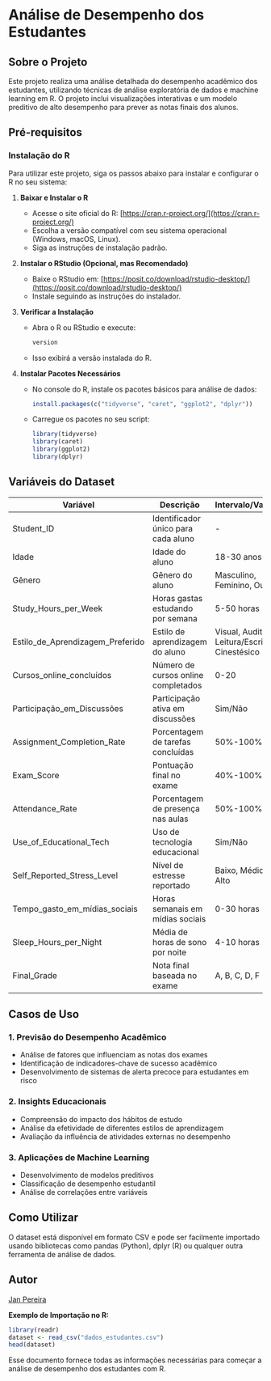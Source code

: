 # Análise de Desempenho dos Estudantes

## Sobre o Projeto

Este projeto realiza uma análise detalhada do desempenho acadêmico dos estudantes, utilizando técnicas de análise exploratória de dados e machine learning em R. O projeto inclui visualizações interativas e um modelo preditivo de alto desempenho para prever as notas finais dos alunos.

## Pré-requisitos

### Instalação do R

Para utilizar este projeto, siga os passos abaixo para instalar e configurar o R no seu sistema:

1. **Baixar e Instalar o R**  
   - Acesse o site oficial do R: [https://cran.r-project.org/](https://cran.r-project.org/)
   - Escolha a versão compatível com seu sistema operacional (Windows, macOS, Linux).
   - Siga as instruções de instalação padrão.

2. **Instalar o RStudio (Opcional, mas Recomendado)**  
   - Baixe o RStudio em: [https://posit.co/download/rstudio-desktop/](https://posit.co/download/rstudio-desktop/)
   - Instale seguindo as instruções do instalador.

3. **Verificar a Instalação**  
   - Abra o R ou RStudio e execute:
     ```r
     version
     ```
   - Isso exibirá a versão instalada do R.

4. **Instalar Pacotes Necessários**  
   - No console do R, instale os pacotes básicos para análise de dados:
     ```r
     install.packages(c("tidyverse", "caret", "ggplot2", "dplyr"))
     ```
   - Carregue os pacotes no seu script:
     ```r
     library(tidyverse)
     library(caret)
     library(ggplot2)
     library(dplyr)
     ```

## Variáveis do Dataset

| Variável | Descrição | Intervalo/Valores |
|----------|-----------|------------------|
| Student_ID | Identificador único para cada aluno | - |
| Idade | Idade do aluno | 18-30 anos |
| Gênero | Gênero do aluno | Masculino, Feminino, Outro |
| Study_Hours_per_Week | Horas gastas estudando por semana | 5-50 horas |
| Estilo_de_Aprendizagem_Preferido | Estilo de aprendizagem do aluno | Visual, Auditivo, Leitura/Escrita, Cinestésico |
| Cursos_online_concluídos | Número de cursos online completados | 0-20 |
| Participação_em_Discussões | Participação ativa em discussões | Sim/Não |
| Assignment_Completion_Rate | Porcentagem de tarefas concluídas | 50%-100% |
| Exam_Score | Pontuação final no exame | 40%-100% |
| Attendance_Rate | Porcentagem de presença nas aulas | 50%-100% |
| Use_of_Educational_Tech | Uso de tecnologia educacional | Sim/Não |
| Self_Reported_Stress_Level | Nível de estresse reportado | Baixo, Médio, Alto |
| Tempo_gasto_em_mídias_sociais | Horas semanais em mídias sociais | 0-30 horas |
| Sleep_Hours_per_Night | Média de horas de sono por noite | 4-10 horas |
| Final_Grade | Nota final baseada no exame | A, B, C, D, F |

## Casos de Uso

### 1. Previsão do Desempenho Acadêmico
- Análise de fatores que influenciam as notas dos exames
- Identificação de indicadores-chave de sucesso acadêmico
- Desenvolvimento de sistemas de alerta precoce para estudantes em risco

### 2. Insights Educacionais
- Compreensão do impacto dos hábitos de estudo
- Análise da efetividade de diferentes estilos de aprendizagem
- Avaliação da influência de atividades externas no desempenho

### 3. Aplicações de Machine Learning
- Desenvolvimento de modelos preditivos
- Classificação de desempenho estudantil
- Análise de correlações entre variáveis

## Como Utilizar
O dataset está disponível em formato CSV e pode ser facilmente importado usando bibliotecas como pandas (Python), dplyr (R) ou qualquer outra ferramenta de análise de dados.

## Autor
[Jan Pereira](https://github.com/janpereira82)

**Exemplo de Importação no R:**
```r
library(readr)
dataset <- read_csv("dados_estudantes.csv")
head(dataset)
```
Esse documento fornece todas as informações necessárias para começar a análise de desempenho dos estudantes com R.
